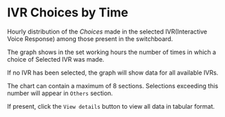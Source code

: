 # IVR Choices by Time

Hourly distribution of the *Choices* made in the selected IVR(Interactive Voice Response)
  among those present in the switchboard.

The graph shows in the set working hours the number of times in which a choice of
Selected IVR was made.

If no IVR has been selected, the graph will show data for all available IVRs.

The chart can contain a maximum of 8 sections. Selections exceeding this number
will appear in `Others` section.

If present, click the `View details` button to view all data
in tabular format.
